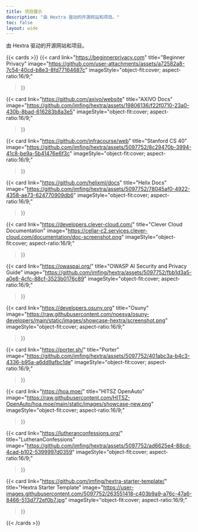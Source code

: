 ```yaml
---
title: 项目展示
description: "由 Hextra 驱动的开源网站和项目。"
toc: false
layout: wide
---
```


<div class="hx:mt-4"></div>

<p class="hx:mb-12 hx:text-center hx:text-lg hx:text-gray-500 hx:dark:text-gray-400">
由 Hextra 驱动的开源网站和项目。
</p>

{{< cards >}}
  {{< card
        link="https://beginnerprivacy.com"
        title="Beginner Privacy"
        image="https://github.com/user-attachments/assets/a72582a8-7c54-40cd-b8e3-8fd77164687c"
        imageStyle="object-fit:cover; aspect-ratio:16/9;"
  >}}

  {{< card
        link="https://github.com/axivo/website"
        title="AXIVO Docs"
        image="https://github.com/imfing/hextra/assets/19806136/f22f0710-23a0-430b-8bad-616283b8a3e5"
        imageStyle="object-fit:cover; aspect-ratio:16/9;"
  >}}

  {{< card
        link="https://github.com/infracourse/web"
        title="Stanford CS 40"
        image="https://github.com/imfing/hextra/assets/5097752/8c29470b-3994-41c8-be9a-5b41476e6f3c"
        imageStyle="object-fit:cover; aspect-ratio:16/9;"
  >}}

  {{< card
        link="https://github.com/helixml/docs"
        title="Helix Docs"
        image="https://github.com/imfing/hextra/assets/5097752/78045af0-4922-4358-ae73-624770909db6"
        imageStyle="object-fit:cover; aspect-ratio:16/9;"
  >}}

  {{< card
        link="https://developers.clever-cloud.com/"
        title="Clever Cloud Documentation"
        image="https://cellar-c2.services.clever-cloud.com/documentation/doc-screenshot.png" imageStyle="object-fit:cover; aspect-ratio:16/9;"
  >}}

  {{< card
        link="https://owaspai.org/"
        title="OWASP AI Security and Privacy Guide"
        image="https://github.com/imfing/hextra/assets/5097752/fbb1d3a5-a0e8-4cfc-88cf-3523b0176c89"
        imageStyle="object-fit:cover; aspect-ratio:16/9;"
  >}}

  {{< card
        link="https://developers.osuny.org"
        title="Osuny"
        image="https://raw.githubusercontent.com/noesya/osuny-developers/main/static/images/showcase-hextra/screenshot.png"
        imageStyle="object-fit:cover; aspect-ratio:16/9;"
  >}}

  {{< card link="https://porter.sh/"
        title="Porter"
        image="https://github.com/imfing/hextra/assets/5097752/401abc3a-b4c3-4336-b95a-a6dd9afbc1de"
        imageStyle="object-fit:cover; aspect-ratio:16/9;"
  >}}

  {{< card
        link="https://hoa.moe/"
        title="HITSZ OpenAuto"
        image="https://raw.githubusercontent.com/HITSZ-OpenAuto/hoa.moe/main/static/images/showcase-new.png"
        imageStyle="object-fit:cover; aspect-ratio:16/9;" 
  >}}

  {{< card
        link="https://lutheranconfessions.org/"
        title="LutheranConfessions"
        image="https://github.com/imfing/hextra/assets/5097752/ad6625e4-88cd-4cad-b102-5399997d0359"
        imageStyle="object-fit:cover; aspect-ratio:16/9;"
  >}}

  {{< card
        link="https://github.com/imfing/hextra-starter-template/"
        title="Hextra Starter Template"
        image="https://user-images.githubusercontent.com/5097752/263551418-c403b9a9-a76c-47a6-8466-513d772ef0b7.jpg"
        imageStyle="object-fit:cover; aspect-ratio:16/9;"
  >}}

{{< /cards >}}
